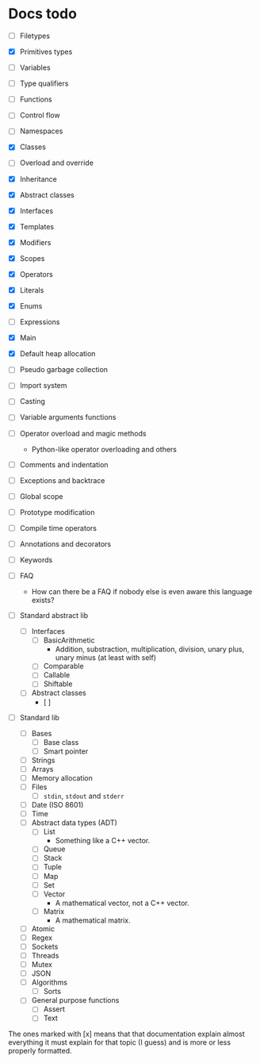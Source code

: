 # Docs todo

- [ ] Filetypes
- [x] Primitives types
- [ ] Variables
- [ ] Type qualifiers
- [ ] Functions
- [ ] Control flow
- [ ] Namespaces
- [x] Classes
- [ ] Overload and override
- [x] Inheritance
- [x] Abstract classes
- [x] Interfaces
- [x] Templates
- [x] Modifiers
- [x] Scopes
- [x] Operators
- [x] Literals
- [x] Enums
- [ ] Expressions
- [x] Main
- [x] Default heap allocation
- [ ] Pseudo garbage collection
- [ ] Import system
- [ ] Casting
- [ ] Variable arguments functions
- [ ] Operator overload and magic methods
  - Python-like operator overloading and others
- [ ] Comments and indentation
- [ ] Exceptions and backtrace
- [ ] Global scope
- [ ] Prototype modification
- [ ] Compile time operators
- [ ] Annotations and decorators
- [ ] Keywords
- [ ] FAQ
  - How can there be a FAQ if nobody else is even aware this language exists?

- [ ] Standard abstract lib
  - [ ] Interfaces
    - [ ] BasicArithmetic
      - Addition, substraction, multiplication, division, unary plus, unary minus (at least with self)
    - [ ] Comparable
    - [ ] Callable
    - [ ] Shiftable
  - [ ] Abstract classes
    - [ ] 
- [ ] Standard lib
  - [ ] Bases
    - [ ] Base class
    - [ ] Smart pointer
  - [ ] Strings
  - [ ] Arrays
  - [ ] Memory allocation
  - [ ] Files
    - [ ] `stdin`, `stdout` and `stderr`
  - [ ] Date (ISO 8601)
  - [ ] Time
  - [ ] Abstract data types (ADT)
    - [ ] List
      - Something like a C++ vector.
    - [ ] Queue
    - [ ] Stack
    - [ ] Tuple
    - [ ] Map
    - [ ] Set
    - [ ] Vector
      - A mathematical vector, not a C++ vector.
    - [ ] Matrix
      - A mathematical matrix.
  - [ ] Atomic
  - [ ] Regex
  - [ ] Sockets
  - [ ] Threads
  - [ ] Mutex
  - [ ] JSON
  - [ ] Algorithms
    - [ ] Sorts
  - [ ] General purpose functions
    - [ ] Assert
    - [ ] Text

The ones marked with [x] means that that documentation explain almost everything it must explain for that topic (I guess) and is more or less properly formatted.
